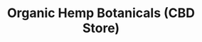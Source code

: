 ---
title: "Organic Hemp Botanicals (CBD Store)"
url: /kansas-city/organic-hemp-botanicals-cbd-store/
shop: Hanf
---